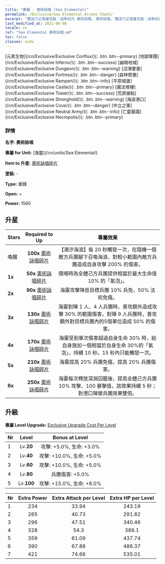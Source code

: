 ```yaml
---
title: "專屬 - 奧術詠唱 (Sea Elemental)"
permalink: /Exclusive/Sea Elemental Arcane Chant/
excerpt: "魔法门之英雄无敌：战争纪元 奧術詠唱. 奧術詠唱. 魔法门之英雄无敌：战争纪元 專屬 奧術詠唱. 海靈 專屬."
last_modified_at: 2021-06-08
locale: cn
ref: "Sea Elemental 奧術詠唱.md"
toc: false
classes: wide
---
```

 [元素生物](/cn/Exclusive/Exclusive Conflux/){: .btn .btn--primary} [地獄軍團](/cn/Exclusive/Exclusive Inferno/){: .btn .btn--success} [幽暗地城](/cn/Exclusive/Exclusive Dungeon/){: .btn .btn--warning} [沼澤要塞](/cn/Exclusive/Exclusive Fortress/){: .btn .btn--danger} [森林壁壘](/cn/Exclusive/Exclusive Rampart/){: .btn .btn--info} [平原城堡](/cn/Exclusive/Exclusive Castle/){: .btn .btn--primary} [魔法塔樓](/cn/Exclusive/Exclusive Tower/){: .btn .btn--success} [荒原據點](/cn/Exclusive/Exclusive Stronghold/){: .btn .btn--warning} [海盜港口](/cn/Exclusive/Exclusive Cove/){: .btn .btn--danger} [中立之軍](/cn/Exclusive/Exclusive Neutral Army/){: .btn .btn--info} [亡靈墓園](/cn/Exclusive/Exclusive Necropolis/){: .btn .btn--primary} 

### 詳情
 **名字: 奧術詠唱** 

 **專屬 for Unit:** [海靈](/cn/units/Sea Elemental/) 

 **Item to 升星:** [奧術詠唱碎片](/cn/Items/con_915/)

 **塗裝:** -

 **Type:** 衝鋒

 **Open:** +

 **Power:** 1560

## 升星

  |     Stars    |  Required to Up | 專屬效果 |
  |:-------------|:---------------:|:---------------:|
  |  喚醒  | **100x** [奧術詠唱碎片](/cn/Items/con_915/) | 【潮汐海浪】每 20 秒觸發一次，在隨機一個敵方兵團腳下召喚海浪，對較小範圍內敵方兵團造成自身攻擊 200% 的傷害。 |
  | **1x** <i class="fas fa-star"/> | **50x** [奧術詠唱碎片](/cn/Items/con_915/) | 開場時為全體己方兵團提供相當於最大生命值 10% 的「氣泡」。 |
  | **2x** <i class="fas fa-star"/> | **90x** [奧術詠唱碎片](/cn/Items/con_915/) | 海靈攻擊降低目標兵團 10% 兵免，50% 法術免傷。 |
  | **3x** <i class="fas fa-star"/> | **130x** [奧術詠唱碎片](/cn/Items/con_915/) | 海靈對陣 1 人、4 人兵團時，普攻額外造成攻擊 30% 的範圍傷害，對陣 9 人兵團時，普攻額外對目標兵團內的5個單位造成 50% 的傷害。 |
  | **4x** <i class="fas fa-star"/> | **170x** [奧術詠唱碎片](/cn/Items/con_915/) | 海靈受到單次傷害超過自身生命 30% 時，給自身施加一個相當於自身生命 30%的「氣泡」，持續 10 秒。15 秒內只能觸發一次。 |
  | **5x** <i class="fas fa-star"/> | **210x** [奧術詠唱碎片](/cn/Items/con_915/) | 海靈提高 20% 兵團免傷，提高 20% 兵團傷害。 |
  | **6x** <i class="fas fa-star"/> | **250x** [奧術詠唱碎片](/cn/Items/con_915/) | 海靈每次釋放深淵囚籠後，提高全體己方兵團 10% 攻擊、100 暴擊值，該效果持續 5 秒；對港口陣營兵團效果雙倍。 |


## 升級
 **專屬 Level Upgrade:** [Exclusive Upgrade Cost Per Level](/Exclusive/ExclusiveUpgradeCostPerLevel/)

  |  Nr  |   Level  | Bonus at Level |
  |:-----|:--------:|:--------------:|
  | 1 | Lv.**20** | 攻擊: +5.0%, 生命: +3.0% |
  | 2 | Lv.**40** | 攻擊: +10.0%, 生命: +5.0% |
  | 3 | Lv.**60** | 攻擊: +10.0%, 生命: +5.0% |
  | 4 | Lv.**80** | 兵團傷害: +5.0% |
  | 5 | Lv.**100** | 攻擊: +15.0%, 生命: +8.0% |


  |  Nr  |  Extra Power | Extra Attack per Level | Extra HP per Level |
  |:-----|:--------:|:--------:|:--------:|
  | 1 | 234 | 33.94 | 243.19 |
  | 2 | 265 | 40.73 | 291.82 |
  | 3 | 296 | 47.51 | 340.46 |
  | 4 | 328 | 54.3 | 389.1 |
  | 5 | 359 | 61.09 | 437.74 |
  | 6 | 390 | 67.88 | 486.37 |
  | 7 | 421 | 74.66 | 535.01 |


